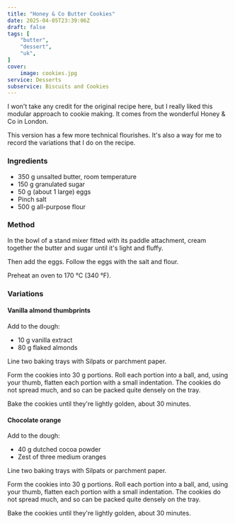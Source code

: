 ```yaml
---
title: "Honey & Co Butter Cookies"
date: 2025-04-05T23:39:06Z
draft: false
tags: [
    "butter",
    "dessert",
    "uk",
]
cover:
    image: cookies.jpg
service: Desserts
subservice: Biscuits and Cookies
---
```


I won't take any credit for the original recipe here, but I really liked this modular approach to cookie making. It comes from the wonderful Honey & Co in London.

This version has a few more technical flourishes. It's also a way for me to record the variations that I do on the recipe.

### Ingredients

* 350 g unsalted butter, room temperature
* 150 g granulated sugar
* 50 g (about 1 large) eggs
* Pinch salt
* 500 g all-purpose flour

### Method

In the bowl of a stand mixer fitted with its paddle attachment, cream together the butter and sugar until it's light and fluffy.

Then add the eggs. Follow the eggs with the salt and flour.

Preheat an oven to 170 °C (340 °F).

### Variations

#### Vanilla almond thumbprints

Add to the dough:

* 10 g vanilla extract
* 80 g flaked almonds

Line two baking trays with Silpats or parchment paper.

Form the cookies into 30 g portions. Roll each portion into a ball, and, using your thumb, flatten each portion with a small indentation. The cookies do not spread much, and so can be packed quite densely on the tray.

Bake the cookies until they're lightly golden, about 30 minutes.

#### Chocolate orange

Add to the dough:

* 40 g dutched cocoa powder
* Zest of three medium oranges

Line two baking trays with Silpats or parchment paper.

Form the cookies into 30 g portions. Roll each portion into a ball, and, using your thumb, flatten each portion with a small indentation. The cookies do not spread much, and so can be packed quite densely on the tray.

Bake the cookies until they're lightly golden, about 30 minutes.
